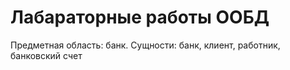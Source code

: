 # Лабараторные работы ООБД
Предметная область: банк.
Сущности: банк, клиент, работник, банковский счет
